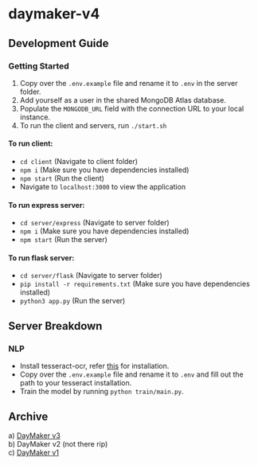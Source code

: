 # daymaker-v4

## Development Guide

### Getting Started

1. Copy over the `.env.example` file and rename it to `.env` in the server folder.
2. Add yourself as a user in the shared MongoDB Atlas database.
3. Populate the `MONGODB_URL` field with the connection URL to your local instance.
4. To run the client and servers, run `./start.sh`

#### To run client:

-   `cd client` (Navigate to client folder)
-   `npm i` (Make sure you have dependencies installed)
-   `npm start` (Run the client)
-   Navigate to `localhost:3000` to view the application

#### To run express server:

-   `cd server/express` (Navigate to server folder)
-   `npm i` (Make sure you have dependencies installed)
-   `npm start` (Run the server)

#### To run flask server:

-   `cd server/flask` (Navigate to server folder)
-   `pip install -r requirements.txt` (Make sure you have dependencies installed)
-   `python3 app.py` (Run the server)

## Server Breakdown

### NLP

-   Install tesseract-ocr, refer [this](https://github.com/tesseract-ocr/tesseract) for installation.
-   Copy over the `.env.example` file and rename it to `.env` and fill out the path to your tesseract installation.
-   Train the model by running `python train/main.py`.

## Archive

a) [DayMaker v3](https://github.com/nmhossain02/daymaker-v3) <br>
b) DayMaker v2 (not there rip) <br>
c) [DayMaker v1](https://github.com/tawsifkamal/dayMaker) <br>
